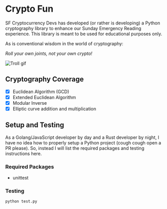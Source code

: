 # Crypto Fun
SF Cryptocurrency Devs has developed (or rather is developing) a Python cryptography library to enhance our Sunday Emergency Reading experience. This library is meant to be used for educational purposes only.

As is conventional wisdom in the world of cryptography:

*Roll your own joints, not your own crypto!*

![Troll gif](https://media.giphy.com/media/qrwthQPPQrtEk/giphy.gif)

## Cryptography Coverage
- [x] Euclidean Algorithm (GCD)
- [x] Extended Euclidean Algorithm
- [x] Modular Inverse
- [x] Elliptic curve addition and multiplication

## Setup and Testing
As a Golang/JavaScript developer by day and a Rust developer by night, I have no idea how to properly setup a Python project (cough cough open a PR please). So, instead I will list the required packages and testing instructions here.

### Required Packages
* unittest

### Testing
```
python test.py
```